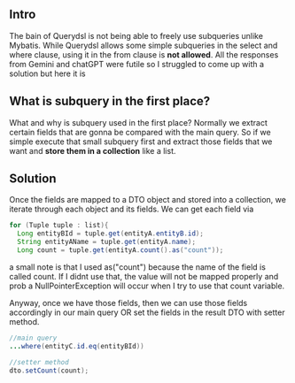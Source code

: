 ## Intro
The bain of Querydsl is not being able to freely use subqueries unlike Mybatis. While Querydsl allows some simple
subqueries in the select and where clause, using it in the from clause is **not allowed**. All the responses from Gemini and
chatGPT were futile so I struggled to come up with a solution but here it is

## What is subquery in the first place?
What and why is subquery used in the first place? Normally we extract certain fields that are gonna be compared with the main
query. So if we simple execute that small subquery first and extract those fields that we want and **store them in a collection** 
like a list.

## Solution
Once the fields are mapped to a DTO object and stored into a collection, we iterate through each object and its fields.
We can get each field via

```java
for (Tuple tuple : list){
  Long entityBId = tuple.get(entityA.entityB.id);
  String entityAName = tuple.get(entityA.name);
  Long count = tuple.get(entityA.count().as("count"));
```

a small note is that I used as("count") because the name of the field is called count. If I didnt use that, the value
will not be mapped properly and prob a NullPointerException will occur when I try to use that count variable.

Anyway, once we have those fields, then we can use those fields accordingly in our main query OR set the fields in the result 
DTO with setter method.

```java
//main query
...where(entityC.id.eq(entityBId))

//setter method
dto.setCount(count);
```
